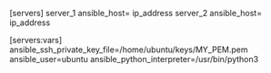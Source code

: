 [servers]
server_1 ansible_host= ip_address
server_2 ansible_host= ip_address

[servers:vars]
ansible_ssh_private_key_file=/home/ubuntu/keys/MY_PEM.pem
ansible_user=ubuntu
ansible_python_interpreter=/usr/bin/python3
